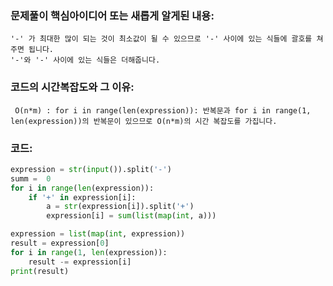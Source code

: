 ### 문제풀이 핵심아이디어 또는 새롭게 알게된 내용: 
    '-' 가 최대한 많이 되는 것이 최소값이 될 수 있으므로 '-' 사이에 있는 식들에 괄호를 쳐주면 됩니다.
    '-'와 '-' 사이에 있는 식들은 더해줍니다.
    
### 코드의 시간복잡도와 그 이유:
     O(n*m) : for i in range(len(expression)): 반복문과 for i in range(1, len(expression))의 반복문이 있으므로 O(n*m)의 시간 복잡도를 가집니다.
     


### 코드:
```python
expression = str(input()).split('-')
summ =  0
for i in range(len(expression)):
    if '+' in expression[i]:
        a = str(expression[i]).split('+')
        expression[i] = sum(list(map(int, a)))

expression = list(map(int, expression))
result = expression[0]
for i in range(1, len(expression)):
    result -= expression[i]
print(result)
```
